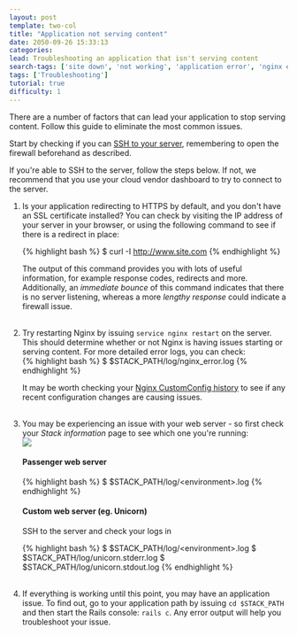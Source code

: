 ```yaml
---
layout: post
template: two-col
title: "Application not serving content"
date: 2050-09-26 15:33:13
categories: 
lead: Troubleshooting an application that isn't serving content
search-tags: ['site down', 'not working', 'application error', 'nginx error', 'site not working']
tags: ['Troubleshooting']
tutorial: true
difficulty: 1
---
```


There are a number of factors that can lead your application to stop serving content. Follow this guide to eliminate the most common issues.

Start by checking if you can [SSH to your server](/how-to/shell-to-your-servers.html), remembering to open the firewall beforehand as described.

If you're able to SSH to the server, follow the steps below. If not, we recommend that you use your cloud vendor dashboard to try to connect to the server.
<ol>
<li>Is your application redirecting to HTTPS by default, and you don't have an SSL certificate installed? You can check by visiting the IP address of your server in your browser, or using the following command to see if there is a redirect in place:</li>

{% highlight bash %}
$ curl -I http://www.site.com
{% endhighlight %}

The output of this command provides you with lots of useful information, for example response codes, redirects and more. Additionally, an <i>immediate bounce</i> of this command indicates that there is no server listening, whereas a more <i>lengthy response</i> could indicate a firewall issue.
<br/><br/>
<li>Try restarting Nginx by issuing <code>service nginx restart</code> on the server. This should determine whether or not Nginx is having issues starting or serving content. For more detailed error logs, you can check:</li>
{% highlight bash %}
$ $STACK_PATH/log/nginx_error.log
{% endhighlight %}

It may be worth checking your <a href="/stack-features/custom-config.html">Nginx CustomConfig history</a> to see if any recent configuration changes are causing issues.
<br/><br/>
<li>You may be experiencing an issue with your web server - so first check your <i>Stack information</i> page to see which one you're running:</li>
<img src="http://cdn.cloud66.com/images/help/web_server_type.png">

<h4>Passenger web server</h4>

{% highlight bash %}
$ $STACK_PATH/log/&#60;environment&#62;.log
{% endhighlight %}

<h4>Custom web server (eg. Unicorn)</h4>
SSH to the server and check your logs in

{% highlight bash %}
$ $STACK_PATH/log/&#60;environment&#62;.log
$ $STACK_PATH/log/unicorn.stderr.log
$ $STACK_PATH/log/unicorn.stdout.log
{% endhighlight %}

<br/>
<li>If everything is working until this point, you may have an application issue. To find out, go to your application path by issuing <code>cd $STACK_PATH</code> and then start the Rails console: <code>rails c</code>. Any error output will help you troubleshoot your issue.</li>
</ol>